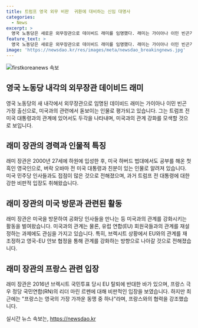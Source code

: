 ```yaml
---
title: 트럼프 영국 외무 비판  귀환에 대비하는 신임 대명사
categories:
  - News
excerpt: >
  영국 노동당은 새로운 외무장관으로 데이비드 래미를 임명했다. 래미는 가이아나 이민 빈곤가정 출신으로, 하버드 법대 출신이자 흑인 영국인으로 알려져 있다. 그는 미국의 민주당과도 네트워크가 있으며, 트럼프 전 대통령을 강하게 비판한 바 있다. 그는 미국 공화당과의 대선 결과에 대비하기 위해 미국을 방문하며 공화당 인사들과 접촉했으며, 유럽연합과의 관계와 브렉시트 문제에 대한 영국의 입장을 관심을 끌고 있다. 래미 장관은 브렉시트 국민투표 당시 EU 탈퇴에 반대했고, 프랑스의 극우 정당 국민연합을 비판하는 발언을 한 바 있으나, 이번주 초에 프랑스와의 협력을 강조하며 결선을 기다리겠다고 밝혔다.
feature_text: >
  영국 노동당은 새로운 외무장관으로 데이비드 래미를 임명했다. 래미는 가이아나 이민 빈곤가정 출신으로, 하버드 법대 출신이자 흑인 영국인으로 알려져 있다. 그는 미국의 민주당과도 네트워크가 있으며, 트럼프 전 대통령을 강하게 비판한 바 있다. 그는 미국 공화당과의 대선 결과에 대비하기 위해 미국을 방문하며 공화당 인사들과 접촉했으며, 유럽연합과의 관계와 브렉시트 문제에 대한 영국의 입장을 관심을 끌고 있다. 래미 장관은 브렉시트 국민투표 당시 EU 탈퇴에 반대했고, 프랑스의 극우 정당 국민연합을 비판하는 발언을 한 바 있으나, 이번주 초에 프랑스와의 협력을 강조하며 결선을 기다리겠다고 밝혔다.
image: 'https://newsdao.kr/res/images/meta/newsdao_breakingnews.jpg'
---
```


<p><img src="https://newsdao.kr/res/images/meta/newsdao_breakingnews.jpg" alt="firstkoreanews 속보" /></p>

<h2 data-ke-size="size26">영국 노동당 내각의 외무장관 데이비드 래미</h2>

<p data-ke-size="size16">영국 노동당의 새 내각에서 외무장관으로 임명된 데이비드 래미는 가이아나 이민 빈곤 가정 출신으로, 미국과의 관련에서 돋보이는 인물로 평가되고 있습니다. 그는 트럼프 전 미국 대통령과의 관계에 있어서도 두각을 나타내며, 미국과의 관계 강화를 모색할 것으로 보입니다.</p>

<h2 data-ke-size="size24">래미 장관의 경력과 인물적 특징</h2>

<p data-ke-size="size16">래미 장관은 2000년 27세에 하원에 입성한 후, 미국 하버드 법대에서도 공부를 해온 첫 흑인 영국인으로, 버락 오바마 전 미국 대통령과 친분이 있는 인물로 알려져 있습니다. 미국 민주당 인사들과도 접점이 많은 것으로 전해졌으며, 과거 트럼프 전 대통령에 대한 강한 비판적 입장도 취해왔습니다.</p>

<h2 data-ke-size="size24">래미 장관의 미국 방문과 관련된 활동</h2>

<p data-ke-size="size16">래미 장관은 미국을 방문하여 공화당 인사들을 만나는 등 미국과의 관계를 강화시키는 활동을 벌여왔습니다. 미국과의 관계는 물론, 유럽 연합(EU) 회원국들과의 관계를 재설정하는 과제에도 관심을 가지고 있습니다. 특히, 브렉시트 상황에서 EU와의 관계를 재조정하고 영국-EU 안보 협정을 통해 관계를 강화하는 방향으로 나아갈 것으로 전해졌습니다.</p>

<h2 data-ke-size="size24">래미 장관의 프랑스 관련 입장</h2>

<p data-ke-size="size16">래미 장관은 2016년 브렉시트 국민투표 당시 EU 탈퇴에 반대한 바가 있으며, 프랑스 극우 정당 국민연합(RN)의 리더 마린 르펜에 대해 비판적인 입장을 보였습니다. 하지만 최근에는 "프랑스는 영국의 가장 가까운 동맹 중 하나"라며, 프랑스와의 협력을 강조했습니다.</p>
실시간 뉴스 속보는, <a href="https://newsdao.kr" rel="dofollow">https://newsdao.kr</a>


